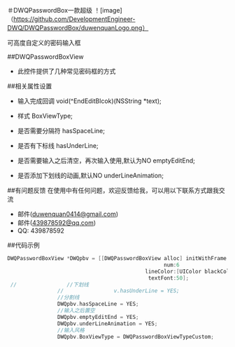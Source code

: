 ＃DWQPasswordBox一款超级
！[image] （https://github.com/DevelopmentEngineer-DWQ/DWQPasswordBox/duwenquanLogo.png）

可高度自定义的密码输入框

##DWQPasswordBoxView

* 此控件提供了几种常见密码框的方式

##相关属性设置
* 输入完成回调  void(^EndEditBlcok)(NSString *text);

* 样式  BoxViewType;

* 是否需要分隔符 hasSpaceLine;

* 是否有下标线 hasUnderLine;

* 是否需要输入之后清空，再次输入使用,默认为NO emptyEditEnd;

* 是否添加下划线的动画,默认NO underLineAnimation;

##有问题反馈
在使用中有任何问题，欢迎反馈给我，可以用以下联系方式跟我交流

* 邮件(duwenquan0414@gmail.com)
* 邮件(439878592@qq.com)
* QQ: 439878592

##代码示例

```objective-c
DWQPasswordBoxView *DWQpbv = [[DWQPasswordBoxView alloc] initWithFrame:CGRectMake(0, 60, 200, 60)
                                                  num:6
                                            lineColor:[UIColor blackColor]
                                             textFont:50];
 //                //下划线
                //                v.hasUnderLine = YES;
                //分割线
                DWQpbv.hasSpaceLine = YES;
                //输入之后置空
                DWQpbv.emptyEditEnd = YES;
                DWQpbv.underLineAnimation = YES;
                //输入风格
                DWQpbv.BoxViewType = DWQPasswordBoxViewTypeCustom;
```
